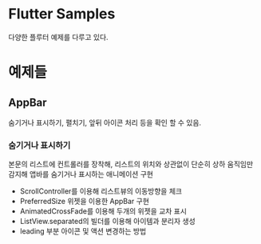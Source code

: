 # Flutter Samples

다양한 플루터 예제를 다루고 있다.
<br/>

# 예제들

## AppBar
숨기거나 표시하기, 펼치기, 앞뒤 아이콘 처리 등을 확인 할 수 있음.

### 숨기거나 표시하기
본문의 리스트에 컨트롤러를 장착해, 
리스트의 위치와 상관없이 단순히 상하 움직임만 감지해
앱바를 숨기거나 표시하는 애니메이션 구현
* ScrollController를 이용해 리스트뷰의 이동방향을 체크
* PreferredSize 위젯을 이용한 AppBar 구현
* AnimatedCrossFade를 이용해 두개의 위젯을 교차 표시
* ListView.separated의 빌더를 이용해 아이템과 분리자 생성
* leading 부분 아이콘 및 액션 변경하는 방법

